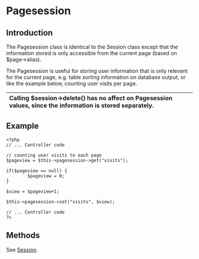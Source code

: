 # Pagesession #



## Introduction ##

The Pagesession class is identical to the Session class except that the information stored is only accessible from the current page (based on $page->alias).

The Pagesession is useful for storing user information that is only relevant for the current page, e.g. table sorting information on database output, or like the example below, counting user visits per page.

| Calling $session->delete() has no affect on Pagesession values, since the information is stored separately. |
|:------------------------------------------------------------------------------------------------------------|

## Example ##
```
<?php
// ... Controller code
 
// counting user visits to each page
$pageview = $this->pagesession->get("visits");
 
if($pageview == null) {
        $pageview = 0;
}
 
$view = $pageview+1;
 
$this->pagesession->set("visits", $view);
 
// ... Controller code
?>
```

## Methods ##

See [Session](ClassesSession.md).